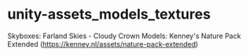 # unity-assets_models_textures

Skyboxes: Farland Skies - Cloudy Crown
Models: Kenney's Nature Pack Extended (https://kenney.nl/assets/nature-pack-extended)